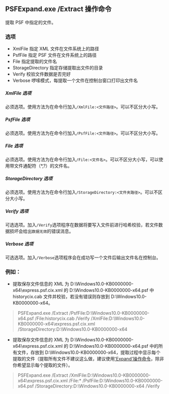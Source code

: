 ## PSFExpand.exe /Extract 操作命令
提取 PSF 中指定的文件。
### 选项
- XmlFile 指定 XML 文件在文件系统上的路径
- PsfFile 指定 PSF 文件在文件系统上的路径
- File 指定提取的文件名
- StorageDirectory 指定存储提取出文件的目录
- Verify 校验文件数据是否完好
- Verbose 啰嗦模式，每提取一个文件在控制台窗口打印出文件名
##### XmlFile 选项
必须选项。使用方法为在命令行加入`/XmlFile:<文件路径>`。可以不区分大小写。
##### PsfFile 选项
必须选项。使用方法为在命令行加入`/PsfFile:<文件路径>`。可以不区分大小写。
##### File 选项
必须选项。使用方法为在命令行加入`/File:<文件名>`。可以不区分大小写，可以使用带文件通配符（\*,?）的文件名。
##### StorageDirectory 选项
必须选项。使用方法为在命令行加入`/StorageDirectory:<文件夹路径>`。可以不区分大小写。
##### Verify 选项
可选选项。加入`/Verify`选项程序在数据将要写入文件前进行哈希校验，若文件数据损坏会给出`数据无效`的错误消息。
##### Verbose 选项
可选选项。加入`/Verbose`选项程序会在成功写一个文件后输出文件名在控制台。
### 例如：
- 提取保存文件信息的 XML 为 D:\Windows10.0-KB0000000-x64\express.psf.cix.xml 的 D:\Windows10.0-KB0000000-x64.psf 中 historycix.cab 文件并校验，若没有错误则存放到 D:\Windows10.0-KB0000000-x64。
>PSFExpand.exe /Extract /PsfFile:D:\Windows10.0-KB0000000-x64.psf /File:historycix.cab /Verify /XmlFile:D:\Windows10.0-KB0000000-x64\express.psf.cix.xml /StorageDirectory:D:\Windows10.0-KB0000000-x64

- 提取保存文件信息的 XML 为 D:\Windows10.0-KB0000000-x64\express.psf.cix.xml 的 D:\Windows10.0-KB0000000-x64.psf 中的所有文件，存放到 D:\Windows10.0-KB0000000-x64，提取过程中显示每个提取的文件（提取所有文件不建议这么做，建议使用['Expand'操作命令](Expand_zh-Hans.md)，除非你希望显示每个提取的文件）。
>PSFExpand.exe /Extract /XmlFile:D:\Windows10.0-KB0000000-x64\express.psf.cix.xml /File:* /PsfFile:D:\Windows10.0-KB0000000-x64.psf /StorageDirectory:D:\Windows10.0-KB0000000-x64 /Verify
